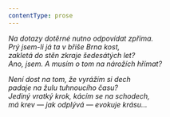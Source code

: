 ```yaml
---
contentType: prose
---
```


_Na dotazy dotěrné nutno odpovídat zpříma.  
Prý jsem-li já ta v břiše Brna kost,  
zakletá do stěn zkraje šedesátých let?  
Ano, jsem. A musím o tom na nárožích hřímat?_

_Není dost na tom, že vyrážím si dech  
padaje na žulu tuhnoucího času?  
Jediný vratký krok, kácím se na schodech,  
má krev — jak odplývá — evokuje krásu…_
